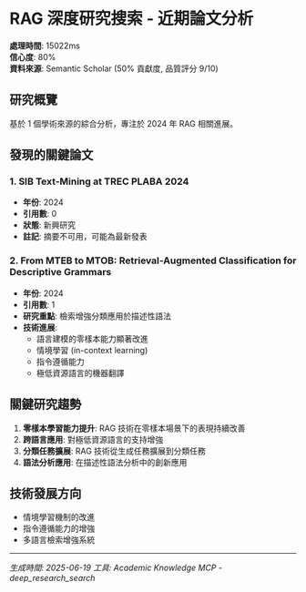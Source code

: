 # RAG 深度研究搜索 - 近期論文分析

**處理時間**: 15022ms  
**信心度**: 80%  
**資料來源**: Semantic Scholar (50% 貢獻度, 品質評分 9/10)

## 研究概覽
基於 1 個學術來源的綜合分析，專注於 2024 年 RAG 相關進展。

## 發現的關鍵論文

### 1. SIB Text-Mining at TREC PLABA 2024
- **年份**: 2024
- **引用數**: 0
- **狀態**: 新興研究
- **註記**: 摘要不可用，可能為最新發表

### 2. From MTEB to MTOB: Retrieval-Augmented Classification for Descriptive Grammars
- **年份**: 2024
- **引用數**: 1
- **研究重點**: 檢索增強分類應用於描述性語法
- **技術進展**: 
  - 語言建模的零樣本能力顯著改進
  - 情境學習 (in-context learning)
  - 指令遵循能力
  - 極低資源語言的機器翻譯

## 關鍵研究趨勢
1. **零樣本學習能力提升**: RAG 技術在零樣本場景下的表現持續改善
2. **跨語言應用**: 對極低資源語言的支持增強
3. **分類任務擴展**: RAG 技術從生成任務擴展到分類任務
4. **語法分析應用**: 在描述性語法分析中的創新應用

## 技術發展方向
- 情境學習機制的改進
- 指令遵循能力的增強
- 多語言檢索增強系統

---
*生成時間: 2025-06-19*
*工具: Academic Knowledge MCP - deep_research_search*